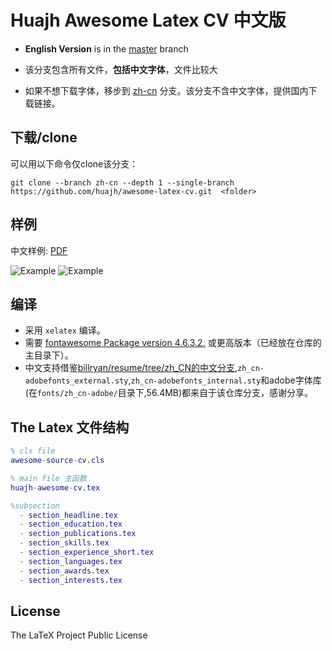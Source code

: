 # Huajh Awesome Latex CV 中文版

+ **English Version** is in the [master](https://github.com/huajh/awesome-latex-cv/tree/master) branch

+ 该分支包含所有文件，**包括中文字体**，文件比较大

+ 如果不想下载字体，移步到 [zh-cn](https://github.com/huajh/awesome-latex-cv/tree/zh-cn-nofonts) 分支。该分支不含中文字体，提供国内下载链接。


## 下载/clone

可以用以下命令仅clone该分支：

```
git clone --branch zh-cn --depth 1 --single-branch https://github.com/huajh/awesome-latex-cv.git  <folder>
```


## 样例

中文样例: [PDF](http://huajh7.com/cv/awesome-cv-cn.pdf)

![Example](http://huajh7.com/img/cv/awesome-cv-cn-1.png)
![Example](http://huajh7.com/img/cv/awesome-cv-cn-2.png)


## 编译

+  采用 `xelatex` 编译。
+  需要 [fontawesome Package version 4.6.3.2.](http://www.ctan.org/tex-archive/fonts/fontawesome) 或更高版本（已经放在仓库的主目录下）。
+  中文支持借鉴[billryan/resume/tree/zh_CN的中文分支](https://github.com/billryan/resume/tree/zh_CN),`zh_cn-adobefonts_external.sty`,`zh_cn-adobefonts_internal.sty`和adobe字体库(在`fonts/zh_cn-adobe/`目录下,56.4MB)都来自于该仓库分支，感谢分享。



## The Latex 文件结构

```matlab
% cls file
awesome-source-cv.cls   

% main file 主函数
huajh-awesome-cv.tex

%subsection
  - section_headline.tex
  - section_education.tex
  - section_publications.tex
  - section_skills.tex
  - section_experience_short.tex
  - section_languages.tex
  - section_awards.tex
  - section_interests.tex
```

## License

The LaTeX Project Public License